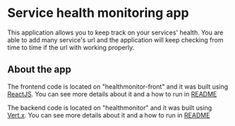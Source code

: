 # Service health monitoring app

This application allows you to keep track on your services' health. You are able to add many service's url and the application will keep checking from time to time if the url with working properly.

## About the app

The frontend code is located on "healthmonitor-front" and it was built using [ReactJS](https://reactjs.org/).
You can see more details about it and a how to run in [README](https://github.com/pedrovinicio/service-health-monitor/blob/main/README.md)

The backend code is located on "healthmonitor" and it was built using [Vert.x](https://vertx.io/docs/).
You can see more details about it and a how to run in [README](https://github.com/pedrovinicio/service-health-monitor/tree/main/healthmonitor#readme)

